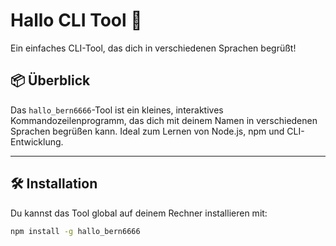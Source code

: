# Hallo CLI Tool 🌟

Ein einfaches CLI-Tool, das dich in verschiedenen Sprachen begrüßt!

## 📦 Überblick

Das `hallo_bern6666`-Tool ist ein kleines, interaktives Kommandozeilenprogramm, das dich mit deinem Namen in verschiedenen Sprachen begrüßen kann. Ideal zum Lernen von Node.js, npm und CLI-Entwicklung.

---

## 🛠️ Installation

Du kannst das Tool global auf deinem Rechner installieren mit:

```bash
npm install -g hallo_bern6666